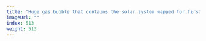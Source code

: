 ```yaml
---
title: "Huge gas bubble that contains the solar system mapped for first time"
imageUrl: ""
index: 513
weight: 513
---
```

